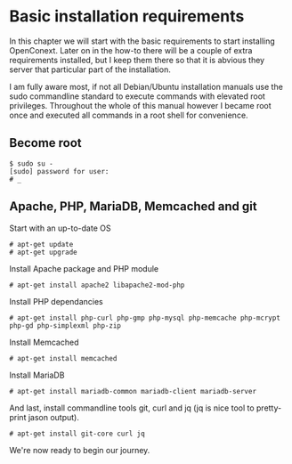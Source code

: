 # Basic installation requirements
In this chapter we will start with the basic requirements to start installing OpenConext. Later on in the how-to there will be a couple of extra requirements installed, but I keep them there so that it is abvious they server that particular part of the installation.

I am fully aware most, if not all Debian/Ubuntu installation manuals use the sudo commandline standard to execute commands with elevated root privileges. Throughout the whole of this manual however I became root once and executed all commands in a root shell for convenience.

## Become root
```
$ sudo su -
[sudo] password for user:
# _
```

## Apache, PHP, MariaDB, Memcached and git
Start with an up-to-date OS
```
# apt-get update
# apt-get upgrade
```
Install Apache package and PHP module
```
# apt-get install apache2 libapache2-mod-php
```

Install PHP dependancies
```
# apt-get install php-curl php-gmp php-mysql php-memcache php-mcrypt php-gd php-simplexml php-zip
```

Install Memcached
```
# apt-get install memcached
```

Install MariaDB
```
# apt-get install mariadb-common mariadb-client mariadb-server
```

And last, install commandline tools git, curl and jq (jq is nice tool to pretty-print jason output).
```
# apt-get install git-core curl jq
```

We're now ready to begin our journey.
